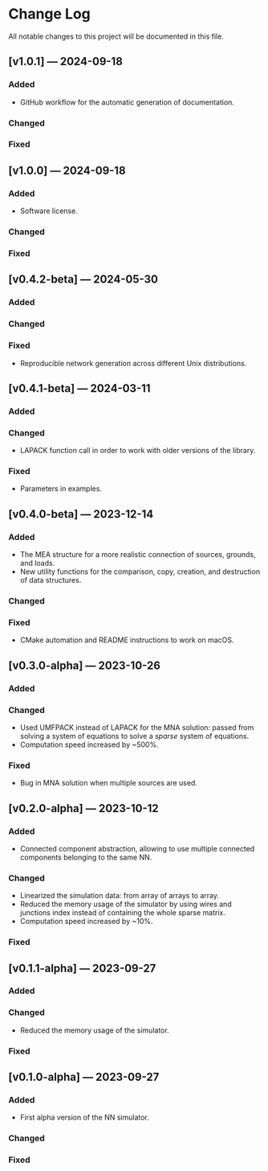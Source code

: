 # Change Log

All notable changes to this project will be documented in this file.

## [v1.0.1] — 2024-09-18

### Added
- GitHub workflow for the automatic generation of documentation.
### Changed
### Fixed



## [v1.0.0] — 2024-09-18

### Added
- Software license.
### Changed
### Fixed



## [v0.4.2-beta] — 2024-05-30

### Added
### Changed
### Fixed
- Reproducible network generation across different Unix distributions.



## [v0.4.1-beta] — 2024-03-11

### Added
### Changed
- LAPACK function call in order to work with older versions of the library.
### Fixed
- Parameters in examples.



## [v0.4.0-beta] — 2023-12-14

### Added
- The MEA structure for a more realistic connection of sources, grounds, and loads.
- New utility functions for the comparison, copy, creation, and destruction of data structures.
### Changed
### Fixed
- CMake automation and README instructions to work on macOS.



## [v0.3.0-alpha] — 2023-10-26

### Added
### Changed
- Used UMFPACK instead of LAPACK for the MNA solution: passed from solving a system of equations to solve a _sparse_ system of equations.
- Computation speed increased by ~500%.
### Fixed
- Bug in MNA solution when multiple sources are used.



## [v0.2.0-alpha] — 2023-10-12

### Added
- Connected component abstraction, allowing to use multiple connected components belonging to the same NN.
### Changed
- Linearized the simulation data: from array of arrays to array.
- Reduced the memory usage of the simulator by using wires and junctions index instead of containing the whole sparse matrix.
- Computation speed increased by ~10%.
### Fixed



## [v0.1.1-alpha] — 2023-09-27

### Added
### Changed
- Reduced the memory usage of the simulator.
### Fixed



## [v0.1.0-alpha] — 2023-09-27

### Added
- First alpha version of the NN simulator.
### Changed
### Fixed
